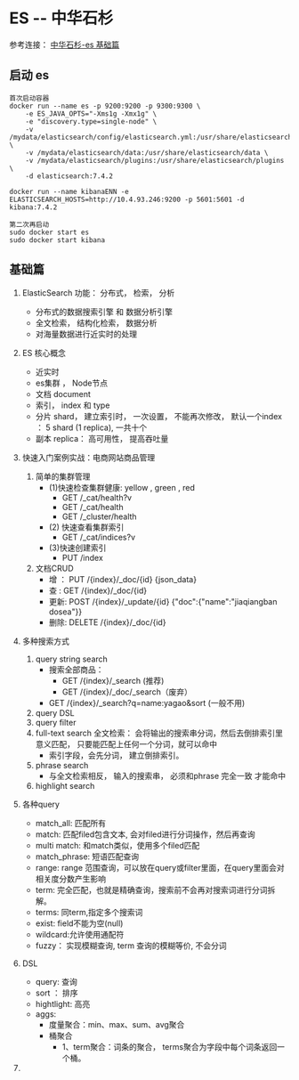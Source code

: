 # ES  --  中华石杉
参考连接： [中华石杉-es 基础篇](https://www.bilibili.com/video/BV1p4411h7sR?p=2&spm_id_from=pageDriver)

## 启动 es
```     
首次启动容器
docker run --name es -p 9200:9200 -p 9300:9300 \
    -e ES_JAVA_OPTS="-Xms1g -Xmx1g" \
    -e "discovery.type=single-node" \
    -v /mydata/elasticsearch/config/elasticsearch.yml:/usr/share/elasticsearch/config/elasticsearch.yml \
    -v /mydata/elasticsearch/data:/usr/share/elasticsearch/data \
    -v /mydata/elasticsearch/plugins:/usr/share/elasticsearch/plugins \
    -d elasticsearch:7.4.2 

docker run --name kibanaENN -e ELASTICSEARCH_HOSTS=http://10.4.93.246:9200 -p 5601:5601 -d kibana:7.4.2 

第二次再启动
sudo docker start es 
sudo docker start kibana 
```
   

## 基础篇
1. ElasticSearch 功能： 分布式， 检索， 分析
    - 分布式的数据搜索引擎 和 数据分析引擎
    - 全文检索， 结构化检索， 数据分析
    - 对海量数据进行近实时的处理
2. ES 核心概念
    - 近实时     
    - es集群 ， Node节点 
    - 文档 document
    - 索引， index 和 type 
    - 分片 shard， 建立索引时， 一次设置， 不能再次修改， 默认一个index ： 5 shard (1 replica), 一共十个
    - 副本 replica： 高可用性， 提高吞吐量
    
3. 快速入门案例实战：电商网站商品管理
    1. 简单的集群管理
        - (1)快速检查集群健康: yellow , green , red 
            - GET /_cat/health?v
            - GET /_cat/health
            - GET /_cluster/health
        - (2) 快速查看集群索引
            - GET /_cat/indices?v
        - (3)快速创建索引
            - PUT /index
    2. 文档CRUD
        - 增 ： PUT /{index}/_doc/{id}  {json_data}
        - 查 : GET /{index}/_doc/{id}
        - 更新: POST /{index}/_update/{id}  {"doc":{"name":"jiaqiangban dosea"}}
        - 删除: DELETE /{index}/_doc/{id}
        
4. 多种搜索方式
    1. query string search 
        - 搜索全部商品： 
            - GET /{index}/_search (推荐)    
            - GET /{index}/_doc/_search（废弃）    
        - GET /{index}/_search?q=name:yagao&sort  (一般不用)
    2. query DSL
    3. query filter
    4. full-text search 全文检索： 会将输出的搜索串分词，然后去倒排索引里意义匹配， 只要能匹配上任何一个分词，就可以命中
        - 索引字段，会先分词， 建立倒排索引。
    5. phrase search 
        - 与全文检索相反， 输入的搜索串， 必须和phrase 完全一致 才能命中 
    6. highlight search 
5. 各种query
    - match_all: 匹配所有
    - match: 匹配filed包含文本, 会对filed进行分词操作，然后再查询
    - multi match: 和match类似，使用多个filed匹配
    - match_phrase: 短语匹配查询
    - range: range 范围查询，可以放在query或filter里面，在query里面会对相关度分数产生影响
    - term: 完全匹配，也就是精确查询，搜索前不会再对搜索词进行分词拆解。
    - terms: 同term,指定多个搜索词
    - exist: field不能为空(null)
    - wildcard:允许使用通配符　
    - fuzzy： 实现模糊查询,  term 查询的模糊等价, 不会分词
6. DSL 
    - query: 查询
    - sort ： 排序
    - hightlight: 高亮
    - aggs: 
        - 度量聚合：min、max、sum、avg聚合
        - 桶聚合
            - 1、term聚合：词条的聚合， terms聚合为字段中每个词条返回一个桶。

7.     
    